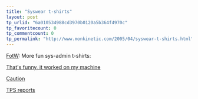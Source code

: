 ```yaml
---
title: "Syswear t-shirts"
layout: post
tp_urlid: "6a010534988cd3970b0120a5b364f4970c"
tp_favoritecount: 0
tp_commentcount: 0
tp_permalink: "http://www.monkinetic.com/2005/04/syswear-t-shirts.html"
---
```

<a href="http://foundontheweb.org">FotW</a>: More fun sys-admin t-shirts:

<a href="http://hpyywz.syswear.com/view/tshirts?d=13">That&#39;s funny, it worked on my machine</a>

<a href="http://hpyywz.syswear.com/view/tshirts?d=8">Caution</a>

<a href="http://hpyywz.syswear.com/view/tshirts?d=14">TPS reports</a>
